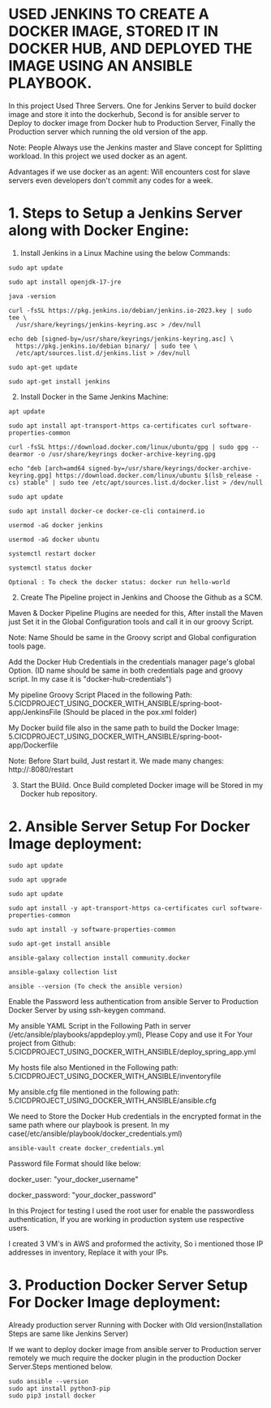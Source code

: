 # USED JENKINS TO CREATE A DOCKER IMAGE, STORED IT IN DOCKER HUB, AND DEPLOYED THE IMAGE USING AN ANSIBLE PLAYBOOK.

In this project Used Three Servers. One for Jenkins Server to build docker image and store it into the dockerhub, Second is for ansible server to Deploy to docker image from Docker hub to Production Server, Finally the Production server which running the old version of the app.

Note: People Always use the Jenkins master and Slave concept for Splitting workload. In this project we used
docker as an agent.

Advantages if we use docker as an agent: Will encounters cost for slave servers even developers don't commit any codes for a week.  

# 1. Steps to Setup a Jenkins Server along with Docker Engine:

1. Install Jenkins in a Linux Machine using the below Commands:

```
sudo apt update

sudo apt install openjdk-17-jre

java -version

curl -fsSL https://pkg.jenkins.io/debian/jenkins.io-2023.key | sudo tee \
  /usr/share/keyrings/jenkins-keyring.asc > /dev/null

echo deb [signed-by=/usr/share/keyrings/jenkins-keyring.asc] \
  https://pkg.jenkins.io/debian binary/ | sudo tee \
  /etc/apt/sources.list.d/jenkins.list > /dev/null

sudo apt-get update

sudo apt-get install jenkins

```

2. Install Docker in the Same Jenkins Machine:

```
apt update

sudo apt install apt-transport-https ca-certificates curl software-properties-common

curl -fsSL https://download.docker.com/linux/ubuntu/gpg | sudo gpg --dearmor -o /usr/share/keyrings docker-archive-keyring.gpg

echo "deb [arch=amd64 signed-by=/usr/share/keyrings/docker-archive-keyring.gpg] https://download.docker.com/linux/ubuntu $(lsb_release -cs) stable" | sudo tee /etc/apt/sources.list.d/docker.list > /dev/null

sudo apt update

sudo apt install docker-ce docker-ce-cli containerd.io

usermod -aG docker jenkins

usermod -aG docker ubuntu

systemctl restart docker

systemctl status docker

Optional : To check the docker status: docker run hello-world

```

2. Create The Pipeline project in Jenkins and Choose the Github as a SCM.

Maven & Docker Pipeline Plugins are needed for this, After install the Maven just Set it in the Global Configuration tools and call it in our groovy Script. 

Note: Name Should be same in the Groovy script and Global configuration tools page.

Add the Docker Hub Credentials in the credentials manager page's global Option. (ID name should be same in both credentials page and groovy script. In my case it is "docker-hub-credentials")

My pipeline Groovy Script Placed in the following Path: 5.CICDPROJECT_USING_DOCKER_WITH_ANSIBLE/spring-boot-app/JenkinsFile (Should be placed in the pox.xml folder)

My Docker build file also in the same path to build the Docker Image: 5.CICDPROJECT_USING_DOCKER_WITH_ANSIBLE/spring-boot-app/Dockerfile

Note: Before Start build, Just restart it. We made many changes: http://<ec2-instance-public-ip>:8080/restart

3. Start the BUild. Once Build completed Docker image will be Stored in my Docker hub repository.


# 2. Ansible Server Setup For Docker Image deployment:

```
sudo apt update

sudo apt upgrade

sudo apt update

sudo apt install -y apt-transport-https ca-certificates curl software-properties-common

sudo apt install -y software-properties-common

sudo apt-get install ansible

ansible-galaxy collection install community.docker

ansible-galaxy collection list

ansible --version (To check the ansible version)
```

Enable the Password less authentication from ansible Server to Production Docker Server by using ssh-keygen command.

My ansible YAML Script in the Following Path in server (/etc/ansible/playbooks/appdeploy.yml), Please Copy and use it For Your project from Github:  5.CICDPROJECT_USING_DOCKER_WITH_ANSIBLE/deploy_spring_app.yml

My hosts file also Mentioned in the Following path: 5.CICDPROJECT_USING_DOCKER_WITH_ANSIBLE/inventoryfile

My ansible.cfg file mentioned in the following path: 5.CICDPROJECT_USING_DOCKER_WITH_ANSIBLE/ansible.cfg

We need to Store the Docker Hub credentials in the encrypted format in the same path where our playbook is present.
In my case(/etc/ansible/playbook/docker_credentials.yml)

```
ansible-vault create docker_credentials.yml

```

Password file Format should like below:

docker_user: "your_docker_username"

docker_password: "your_docker_password"

In this Project for testing I used the root user for enable the passwordless authentication, If you are working in production system use respective users.

I created 3 VM's in AWS and proformed the activity, So i mentioned those IP addresses in inventory, Replace it with your IPs.

# 3. Production Docker Server Setup For Docker Image deployment:

Already production server Running with Docker with Old version(Installation Steps are same like Jenkins Server)

If we want to deploy docker image from ansible server to Production server remotely we much require the docker plugin in the production Docker Server.Steps mentioned below.

```
sudo ansible --version
sudo apt install python3-pip
sudo pip3 install docker
```


